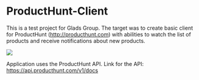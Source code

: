 # ProductHunt-Client
This is a test project for Glads Group.
The target was to create basic client for ProductHunt (http://producthunt.com) with abilities to watch the list of products and receive notifications about new products.

<img src="https://pp.vk.me/c837138/v837138821/c158/LM8iSs3Ckmc.jpg"/>


Application uses the ProductHunt API.
Link for the API: https://api.producthunt.com/v1/docs
